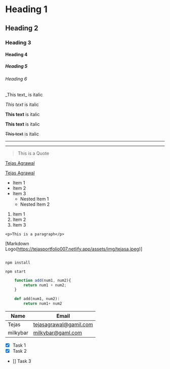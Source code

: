 <!-- Heading -->

# Heading 1

## Heading 2

### Heading 3

#### Heading 4

##### Heading 5

###### Heading 6

<!-- Italic -->

\_This text\_ is italic

_This text_ is italic

<!-- Stron -->

**This text** is italic

**This text** is italic

<!-- Strikethrough -->

~~This text~~ is italic

<!-- Horizantal Row -->

---

---

<!-- BlockQuote -->

> This is a Quote

<!-- links -->

[Tejas Agrawal](https://tejasportfolio007.netlify.app)


<!-- Hover -->
[Tejas Agrawal](https://tejasportfolio007.netlify.app "Tejas Agrawal")



<!-- ul -->

* Item 1
* Item 2 
* Item 3
    * Nested Item 1
    * Nested Item 2


<!-- ol -->

1. Item 1
1. Item 2
1. Item 3

<!-- Inline Code Block -->

`<p>This is a paragraph</p>`

<!-- Images -->
[Markdown Logo(https://tejasportfolio007.netlify.app/assets/img/tejasa.jpeg)]


<!-- GitHub MarkDown -->

```

npm install

npm start

```

```javascript 
    function add(num1, num2){
        return num1 + num2;
    }
```

```python
    def add(num1, num2):
        return num1+ num2
```

<!-- Tables -->

| Name| Email|
|-----| -----|
|Tejas | tejasagrawal@gamil.com|
|milkybar| milkybar@gaml.com|


<!-- Task list -->

* [x] Task 1
* [x] Task 2
* [] Task 3 
